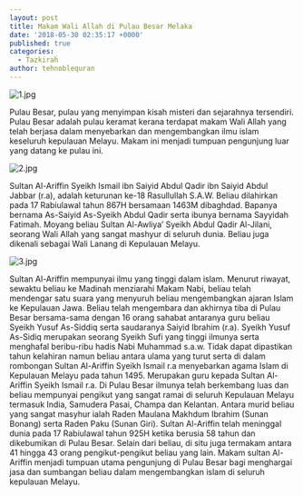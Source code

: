 ```yaml
---
layout: post
title: Makam Wali Allah di Pulau Besar Melaka
date: '2018-05-30 02:35:17 +0000'
published: true
categories:
  - Tazkirah
author: tehnoblequran
---
```

![1.jpg]({{site.baseurl}}/images/1.jpg)


Pulau Besar, pulau yang menyimpan kisah misteri dan sejarahnya tersendiri. Pulau Besar adalah pulau keramat kerana terdapat makam Wali Allah yang telah berjasa dalam menyebarkan dan mengembangkan ilmu islam keseluruh kepulauan Melayu. Makam ini menjadi tumpuan pengunjung luar yang datang ke pulau ini.

![2.jpg]({{site.baseurl}}/images/2.jpg)


Sultan Al-Ariffin Syeikh Ismail ibn Saiyid Abdul Qadir ibn Saiyid Abdul Jabbar (r.a), adalah keturunan ke-18 Rasullullah S.A.W. Beliau dilahirkan pada 17 Rabiulawal tahun 867H bersamaan 1463M dibaghdad. Bapanya bernama As-Saiyid As-Syeikh Abdul Qadir serta ibunya bernama Sayyidah Fatimah. Moyang beliau Sultan Al-Awliya’ Syeikh Abdul Qadir Al-Jilani, seorang Wali Allah yang sangat mashyur di seluruh dunia. Beliau juga dikenali sebagai Wali Lanang di Kepulauan Melayu.

![3.jpg]({{site.baseurl}}/images/3.jpg)


Sultan Al-Ariffin mempunyai ilmu yang tinggi dalam islam. Menurut riwayat, sewaktu beliau ke Madinah menziarahi Makam Nabi, beliau telah mendengar satu suara yang menyuruh beliau mengembangkan ajaran Islam ke Kepulauan Jawa. Beliau telah mengembara dan akhirnya tiba di Pulau Besar bersama-sama dengan 16 orang sahabat antaranya guru beliau Syeikh Yusuf As-Siddiq serta saudaranya Saiyid Ibrahim (r.a). Syeikh Yusuf As-Sidiq merupakan seorang Syeikh Sufi yang tinggi ilmunya serta menghafal beribu-ribu hadis Nabi Muhammad s.a.w. Tidak dapat dipastikan tahun kelahiran namun beliau antara ulama yang turut serta di dalam rombongan Sultan Al-Ariffin Syeikh Ismail r.a menyebarkan agama Islam di Kepulauan Melayu pada tahun 1495. Merupakan guru kepada Sultan Al-Ariffin Syeikh Ismail r.a. Di Pulau Besar ilmunya telah berkembang luas dan beliau mempunyai pengikut yang sangat ramai di seluruh Kepulauan Melayu termasuk India, Samudera Pasai, Champa dan Kelantan. Antara murid beliau yang sangat masyhur ialah Raden Maulana Makhdum Ibrahim (Sunan Bonang) serta Raden Paku (Sunan Giri). Sultan Al-Ariffin telah meninggal dunia pada 17 Rabiulawal tahun 925H ketika berusia 58 tahun dan dikebumikan di Pulau Besar. Selain dari beliau, di situ juga termakam antara 41 hingga 43 orang pengikut-pengikut beliau yang lain. Makam sultan Al-Ariffin menjadi tumpuan utama pengunjung di Pulau Besar bagi menghargai jasa dan sumbangan beliau dalam mengembangkan islam di seluruh kepulauan Melayu.
